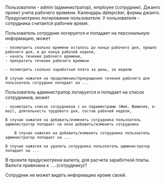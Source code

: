 Пользователи - admin (администратор), employee (сотрудник). Джанго проект учета рабочего времени. Календарь datepicker,
формы джанго. Предусмотрено логирование пользователя. У пользователя - сотрудника считается рабочее время.

Пользователь сотрудник логируется и попадает на персональную информацию, может

    - посмотреть сколько времени осталось до конца рабочего дня, прошло рабочего дня, и до конца рабочей недели,
    - начать течение рабочего времени,
    - прекратить течение рабочего времени

    - посмотреть сколько заработная плата за день, за неделю

    В случае нажатия на продолжение/прекращение течения рабочего дня пользоатель сотрудник попадает на ...

Пользователь администратор логируется и попадает на список сотрудников, может

    - посмотреть список сотрудников с из параментрами (Имя, Фамилия, e-mail, длительность трудового дня, состав рабочей недели,

    В случае нажатия на добавить/изменить сотрудника пользоатель администратор попадает на окно добавить/изменить сотрудника

        В случае нажатия на добавить/изменить сотрудника пользоатель администратор попадает на ...

    В случае нажатия на удалить сотрудника пользоатель администратор попадает на ...


В проекте предусмотрена валюта, для расчета заработной платы. Валюта привязана к .....(сотруднику)?

Сотрудник не может видеть информацию кроме своей.